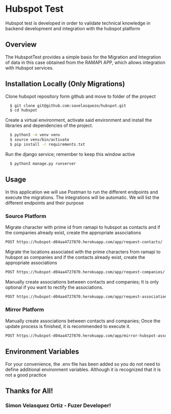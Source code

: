 
# Hubspot Test 

Hubspot test is developed in order to validate technical knowledge in backend development and integration with the hubspot platform


## Overview

The HubspotTest provides a simple basis for the Migration and Integration of data in this case obtained from the RAMAPI APP, which allows integration with Hubspot services.



## Installation Locally (Only Migrations)

Clone hubspot repository form github and move to folder of the proyect

```bash
  $ git clone git@github.com:savelasquezo/hubspot.git
  $ cd hubspot
```

Create a virtual environment, activate said environment and install the libraries and dependencies of the project.

```bash
  $ python3 -m venv venv
  $ source venv/bin/activate
  $ pip install -r requirements.txt
```

Run the django service; remember to keep this window active

```bash
  $ python3 manage.py runserver
```


## Usage

In this application we will use Postman to run the different endpoints and execute the migrations. The integrations will be automatic. We will list the different endpoints and their purpose


### Source Platform

Migrate character with prime id from ramapi to hubspot as contacts and if the companies already exist, create the appropriate associations
```bash
POST https://hubspot-d04aa4727870.herokuapp.com/app/request-contacts/
```

Migrate the locations associated with the prime characters from ramapi to hubspot as companies and if the contacts already exist, create the appropriate associations
```bash
POST https://hubspot-d04aa4727870.herokuapp.com/app/request-companies/
```

Manually create associations between contacts and companies; It is only optional if you want to rectify the associations.
```bash
POST https://hubspot-d04aa4727870.herokuapp.com/app/request-associations/
```

### Mirror Platform

Manually create associations between contacts and companies; Once the update process is finished, it is recommended to execute it.
```bash
POST https://hubspot-d04aa4727870.herokuapp.com/app/mirror-hubspot-associations/
```


## Environment Variables

For your convenience, the .env file has been added so you do not need to define additional environment variables. Although it is recognized that it is not a good practice





## Thanks for All!
### Simon Velasquez Ortiz - Fuzer Developer!


